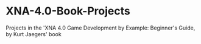 # XNA-4.0-Book-Projects
Projects in the 'XNA 4.0 Game Development by Example: Beginner's Guide, by Kurt Jaegers' book
